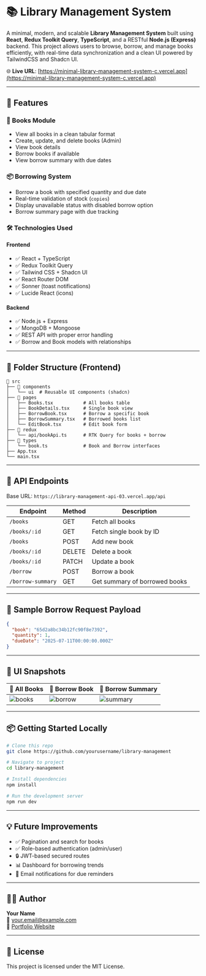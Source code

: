 # 📚 Library Management System

A minimal, modern, and scalable **Library Management System** built using **React**, **Redux Toolkit Query**, **TypeScript**, and a RESTful **Node.js (Express)** backend. This project allows users to browse, borrow, and manage books efficiently, with real-time data synchronization and a clean UI powered by TailwindCSS and Shadcn UI.

🌐 **Live URL**: [https://minimal-library-management-system-c.vercel.app](https://minimal-library-management-system-c.vercel.app)

---

## 🚀 Features

### 📖 Books Module

- View all books in a clean tabular format
- Create, update, and delete books (Admin)
- View book details
- Borrow books if available
- View borrow summary with due dates

### 📦 Borrowing System

- Borrow a book with specified quantity and due date
- Real-time validation of stock (`copies`)
- Display unavailable status with disabled borrow option
- Borrow summary page with due tracking

### 🛠 Technologies Used

#### Frontend

- ✅ React + TypeScript
- ✅ Redux Toolkit Query
- ✅ Tailwind CSS + Shadcn UI
- ✅ React Router DOM
- ✅ Sonner (toast notifications)
- ✅ Lucide React (icons)

#### Backend

- ✅ Node.js + Express
- ✅ MongoDB + Mongoose
- ✅ REST API with proper error handling
- ✅ Borrow and Book models with relationships

---

## 📂 Folder Structure (Frontend)

```
📁 src
├── 📁 components
│   └── ui  # Reusable UI components (shadcn)
├── 📁 pages
│   ├── Books.tsx           # All books table
│   ├── BookDetails.tsx     # Single book view
│   ├── BorrowBook.tsx      # Borrow a specific book
│   ├── BorrowSummary.tsx   # Borrowed books list
│   └── EditBook.tsx        # Edit book form
├── 📁 redux
│   └── api/bookApi.ts      # RTK Query for books + borrow
├── 📁 types
│   └── book.ts             # Book and Borrow interfaces
├── App.tsx
└── main.tsx
```

---

## 🔗 API Endpoints

Base URL: `https://library-management-api-03.vercel.app/api`

| Endpoint          | Method | Description                   |
| ----------------- | ------ | ----------------------------- |
| `/books`          | GET    | Fetch all books               |
| `/books/:id`      | GET    | Fetch single book by ID       |
| `/books`          | POST   | Add new book                  |
| `/books/:id`      | DELETE | Delete a book                 |
| `/books/:id`      | PATCH  | Update a book                 |
| `/borrow`         | POST   | Borrow a book                 |
| `/borrow-summary` | GET    | Get summary of borrowed books |

---

## 🧪 Sample Borrow Request Payload

```json
{
  "book": "65d2a8bc34b12fc90f8e7392",
  "quantity": 1,
  "dueDate": "2025-07-11T00:00:00.000Z"
}
```

---

## 📸 UI Snapshots

| 📘 All Books                              | 📗 Borrow Book                             | 📙 Borrow Summary                           |
| ----------------------------------------- | ------------------------------------------ | ------------------------------------------- |
| ![books](https://i.imgur.com/xK6yB9B.png) | ![borrow](https://i.imgur.com/Xy3xwqv.png) | ![summary](https://i.imgur.com/8zH9XMc.png) |

---

## 📦 Getting Started Locally

```bash
# Clone this repo
git clone https://github.com/yourusername/library-management

# Navigate to project
cd library-management

# Install dependencies
npm install

# Run the development server
npm run dev
```

---

## 💡 Future Improvements

- ✅ Pagination and search for books
- ✅ Role-based authentication (admin/user)
- 🔒 JWT-based secured routes
- 📊 Dashboard for borrowing trends
- 📩 Email notifications for due reminders

---

## 👨‍💻 Author

**Your Name**  
📧 your.email@example.com  
🔗 [Portfolio Website](https://your-portfolio.com)

---

## 📝 License

This project is licensed under the MIT License.
